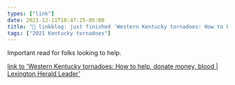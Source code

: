 ```yaml
---
types: ["link"]
date: 2021-12-11T18:47:25-05:00
title: "🔗 linkblog: just finished 'Western Kentucky tornadoes: How to help, donate money, blood | Lexington Herald Leader'"
tags: ["2021 Kentucky tornadoes"]
---
```

Important read for folks looking to help.
 
[link to 'Western Kentucky tornadoes: How to help, donate money, blood | Lexington Herald Leader'](https://www.kentucky.com/news/state/kentucky/article256518811.html)
